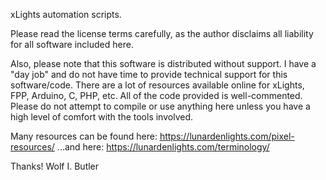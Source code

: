 xLights automation scripts.

Please read the license terms carefully, as the author disclaims all liability for all software included here.

Also, please note that this software is distributed without support. I have a "day job" and do not have time to provide technical support for this software/code. There are a lot of resources available online for xLights, FPP, Arduino, C, PHP, etc. All of the code provided is well-commented. Please do not attempt to compile or use anything here unless you have a high level of comfort with the tools involved.

Many resources can be found here: https://lunardenlights.com/pixel-resources/
...and here: https://lunardenlights.com/terminology/

Thanks!
Wolf I. Butler

